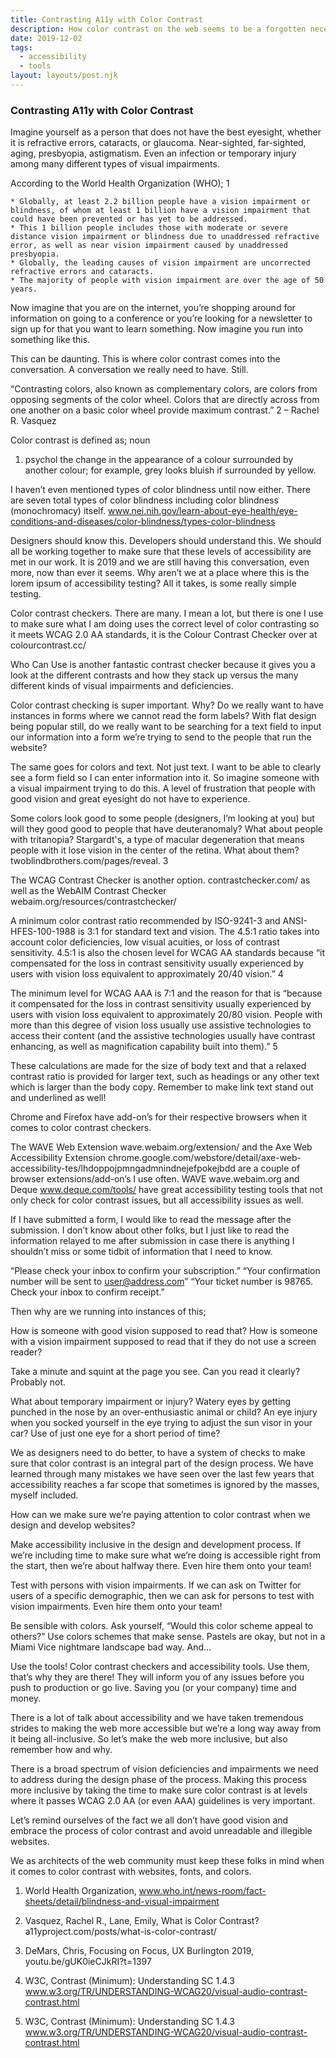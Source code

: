 ```yaml
---
title: Contrasting A11y with Color Contrast
description: How color contrast on the web seems to be a forgotten necessity.
date: 2019-12-02
tags:
  - accessibility
  - tools
layout: layouts/post.njk
---
```


### Contrasting A11y with Color Contrast

Imagine yourself as a person that does not have the best eyesight, whether it is refractive errors, cataracts, or glaucoma. Near-sighted, far-sighted, aging, presbyopia, astigmatism. Even an infection or temporary injury among many different types of visual impairments.

According to the World Health Organization (WHO); 1

    * Globally, at least 2.2 billion people have a vision impairment or blindness, of whom at least 1 billion have a vision impairment that could have been prevented or has yet to be addressed. 
    * This 1 billion people includes those with moderate or severe distance vision impairment or blindness due to unaddressed refractive error, as well as near vision impairment caused by unaddressed presbyopia. 
    * Globally, the leading causes of vision impairment are uncorrected refractive errors and cataracts. 
    * The majority of people with vision impairment are over the age of 50 years.

Now imagine that you are on the internet, you’re shopping around for information on going to a conference or you’re looking for a newsletter to sign up for that you want to learn something. Now imagine you run into something like this.

This can be daunting. This is where color contrast comes into the conversation. A conversation we really need to have. Still.

“Contrasting colors, also known as complementary colors, are colors from opposing segments of the color wheel. Colors that are directly across from one another on a basic color wheel provide maximum contrast.” 2 – Rachel R. Vasquez

Color contrast is defined as;
noun
1. psychol the change in the appearance of a colour surrounded by another colour; for example, grey looks bluish if surrounded by yellow.

I haven’t even mentioned types of color blindness until now either. There are seven total types of color blindness including color blindness (monochromacy) itself. www.nei.nih.gov/learn-about-eye-health/eye-conditions-and-diseases/color-blindness/types-color-blindness

Designers should know this. Developers should understand this. We should all be working together to make sure that these levels of accessibility are met in our work. It is 2019 and we are still having this conversation, even more, now than ever it seems. Why aren’t we at a place where this is the lorem ipsum of accessibility testing? All it takes, is some really simple testing.

Color contrast checkers. There are many. I mean a lot, but there is one I use to make sure what I am doing uses the correct level of color contrasting so it meets WCAG 2.0 AA standards, it is the Colour Contrast Checker over at colourcontrast.cc/ 

Who Can Use is another fantastic contrast checker because it gives you a look at the different contrasts and how they stack up versus the many different kinds of visual impairments and deficiencies.

Color contrast checking is super important. Why? Do we really want to have instances in forms where we cannot read the form labels? With flat design being popular still, do we really want to be searching for a text field to input our information into a form we’re trying to send to the people that run the website?

The same goes for colors and text. Not just text. I want to be able to clearly see a form field so I can enter information into it. So imagine someone with a visual impairment trying to do this. A level of frustration that people with good vision and great eyesight do not have to experience.

Some colors look good to some people (designers, I’m looking at you) but will they good good to people that have deuteranomaly? What about people with tritanopia? Stargardt's, a type of macular degeneration that means people with it lose vision in the center of the retina. What about them? twoblindbrothers.com/pages/reveal. 3

The WCAG Contrast Checker is another option. contrastchecker.com/ as well as the WebAIM Contrast Checker webaim.org/resources/contrastchecker/

A minimum color contrast ratio recommended by ISO-9241-3 and ANSI-HFES-100-1988 is 3:1 for standard text and vision. The 4.5:1 ratio takes into account color deficiencies, low visual acuities, or loss of contrast sensitivity. 4.5:1 is also the chosen level for WCAG AA standards because “it compensated for the loss in contrast sensitivity usually experienced by users with vision loss equivalent to approximately 20/40 vision.” 4

The minimum level for WCAG AAA is 7:1 and the reason for that is “because it compensated for the loss in contrast sensitivity usually experienced by users with vision loss equivalent to approximately 20/80 vision. People with more than this degree of vision loss usually use assistive technologies to access their content (and the assistive technologies usually have contrast enhancing, as well as magnification capability built into them).” 5

These calculations are made for the size of body text and that a relaxed contrast ratio is provided for larger text, such as headings or any other text which is larger than the body copy. Remember to make link text stand out and underlined as well!

Chrome and Firefox have add-on’s for their respective browsers when it comes to color contrast checkers. 

The WAVE Web Extension wave.webaim.org/extension/ and the Axe Web Accessibility Extension chrome.google.com/webstore/detail/axe-web-accessibility-tes/lhdoppojpmngadmnindnejefpokejbdd are a couple of browser extensions/add-on’s I use often.
WAVE wave.webaim.org and Deque www.deque.com/tools/ have great accessibility testing tools that not only check for color contrast issues, but all accessibility issues as well. 

If I have submitted a form, I would like to read the message after the submission. I don’t know about other folks, but I just like to read the information relayed to me after submission in case there is anything I shouldn’t miss or some tidbit of information that I need to know.

“Please check your inbox to confirm your subscription.”
“Your confirmation number will be sent to user@address.com”
“Your ticket number is 98765. Check your inbox to confirm receipt.”

Then why are we running into instances of this;

How is someone with good vision supposed to read that? How is someone with a vision impairment supposed to read that if they do not use a screen reader?

Take a minute and squint at the page you see. Can you read it clearly? Probably not.

What about temporary impairment or injury? Watery eyes by getting punched in the nose by an over-enthusiastic animal or child? An eye injury when you socked yourself in the eye trying to adjust the sun visor in your car? Use of just one eye for a short period of time? 

We as designers need to do better, to have a system of checks to make sure that color contrast is an integral part of the design process. We have learned through many mistakes we have seen over the last few years that accessibility reaches a far scope that sometimes is ignored by the masses, myself included.

How can we make sure we’re paying attention to color contrast when we design and develop websites? 

Make accessibility inclusive in the design and development process. If we’re including time to make sure what we’re doing is accessible right from the start, then we’re about halfway there. Even hire them onto your team!

Test with persons with vision impairments. If we can ask on Twitter for users of a specific demographic, then we can ask for persons to test with vision impairments. Even hire them onto your team!

Be sensible with colors. Ask yourself, “Would this color scheme appeal to others?” Use colors schemes that make sense. Pastels are okay, but not in a Miami Vice nightmare landscape bad way. And...

Use the tools! Color contrast checkers and accessibility tools. Use them, that’s why they are there! They will inform you of any issues before you push to production or go live. Saving you (or your company) time and money.

There is a lot of talk about accessibility and we have taken tremendous strides to making the web more accessible but we’re a long way away from it being all-inclusive. So let’s make the web more inclusive, but also remember how and why.

There is a broad spectrum of vision deficiencies and impairments we need to address during the design phase of the process. Making this process more inclusive by taking the time to make sure color contrast is at levels where it passes WCAG 2.0 AA (or even AAA) guidelines is very important.

Let’s remind ourselves of the fact we all don’t have good vision and embrace the process of color contrast and avoid unreadable and illegible websites.

We as architects of the web community must keep these folks in mind when it comes to color contrast with websites, fonts, and colors.

1. World Health Organization, www.who.int/news-room/fact-sheets/detail/blindness-and-visual-impairment

2. Vasquez, Rachel R., Lane, Emily, What is Color Contrast? a11yproject.com/posts/what-is-color-contrast/

3. DeMars, Chris, Focusing on Focus, UX Burlington 2019, youtu.be/gUK0ieCJkRI?t=1397

4. W3C, Contrast (Minimum): Understanding SC 1.4.3 www.w3.org/TR/UNDERSTANDING-WCAG20/visual-audio-contrast-contrast.html

5. W3C, Contrast (Minimum): Understanding SC 1.4.3 www.w3.org/TR/UNDERSTANDING-WCAG20/visual-audio-contrast-contrast.html